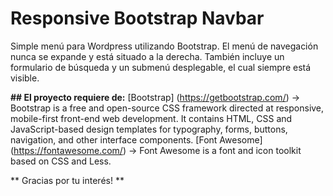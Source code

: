 # Responsive Bootstrap Navbar

Simple menú para Wordpress utilizando Bootstrap. El menú de navegación nunca se expande y está situado a la derecha. 
También incluye un formulario de búsqueda y un submenú desplegable, el cual siempre está visible.

**## El proyecto requiere de:**
[Bootstrap] (https://getbootstrap.com/) -> Bootstrap is a free and open-source CSS framework directed at responsive, mobile-first front-end web development. It contains HTML, CSS and JavaScript-based design templates for typography, forms, buttons, navigation, and other interface components.
[Font Awesome] (https://fontawesome.com/) -> Font Awesome is a font and icon toolkit based on CSS and Less.

** Gracias por tu interés! **


 
